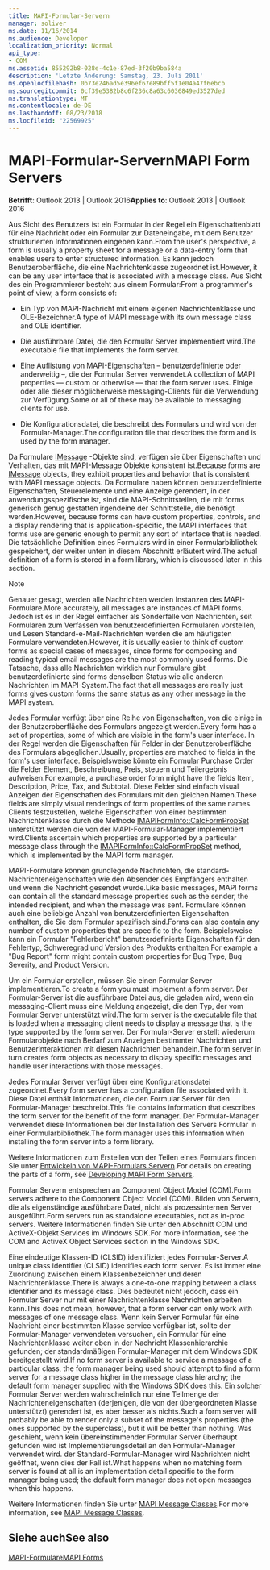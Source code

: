 ```yaml
---
title: MAPI-Formular-Servern
manager: soliver
ms.date: 11/16/2014
ms.audience: Developer
localization_priority: Normal
api_type:
- COM
ms.assetid: 855292b8-028e-4c1e-87ed-3f20b9ba584a
description: 'Letzte Änderung: Samstag, 23. Juli 2011'
ms.openlocfilehash: 0b73e246ad5e396ef67e89bff5f1e04a47f6ebcb
ms.sourcegitcommit: 0cf39e5382b8c6f236c8a63c6036849ed3527ded
ms.translationtype: MT
ms.contentlocale: de-DE
ms.lasthandoff: 08/23/2018
ms.locfileid: "22569925"
---
```

# <a name="mapi-form-servers"></a><span data-ttu-id="05615-103">MAPI-Formular-Servern</span><span class="sxs-lookup"><span data-stu-id="05615-103">MAPI Form Servers</span></span>

  
  
<span data-ttu-id="05615-104">**Betrifft**: Outlook 2013 | Outlook 2016</span><span class="sxs-lookup"><span data-stu-id="05615-104">**Applies to**: Outlook 2013 | Outlook 2016</span></span> 
  
<span data-ttu-id="05615-105">Aus Sicht des Benutzers ist ein Formular in der Regel ein Eigenschaftenblatt für eine Nachricht oder ein Formular zur Dateneingabe, mit dem Benutzer strukturierten Informationen eingeben kann.</span><span class="sxs-lookup"><span data-stu-id="05615-105">From the user's perspective, a form is usually a property sheet for a message or a data-entry form that enables users to enter structured information.</span></span> <span data-ttu-id="05615-106">Es kann jedoch Benutzeroberfläche, die eine Nachrichtenklasse zugeordnet ist.</span><span class="sxs-lookup"><span data-stu-id="05615-106">However, it can be any user interface that is associated with a message class.</span></span> <span data-ttu-id="05615-107">Aus Sicht des ein Programmierer besteht aus einem Formular:</span><span class="sxs-lookup"><span data-stu-id="05615-107">From a programmer's point of view, a form consists of:</span></span>
  
- <span data-ttu-id="05615-108">Ein Typ von MAPI-Nachricht mit einem eigenen Nachrichtenklasse und OLE-Bezeichner.</span><span class="sxs-lookup"><span data-stu-id="05615-108">A type of MAPI message with its own message class and OLE identifier.</span></span>
    
- <span data-ttu-id="05615-109">Die ausführbare Datei, die den Formular Server implementiert wird.</span><span class="sxs-lookup"><span data-stu-id="05615-109">The executable file that implements the form server.</span></span>
    
- <span data-ttu-id="05615-110">Eine Auflistung von MAPI-Eigenschaften – benutzerdefinierte oder anderweitig –, die der Formular Server verwendet.</span><span class="sxs-lookup"><span data-stu-id="05615-110">A collection of MAPI properties — custom or otherwise — that the form server uses.</span></span> <span data-ttu-id="05615-111">Einige oder alle dieser möglicherweise messaging-Clients für die Verwendung zur Verfügung.</span><span class="sxs-lookup"><span data-stu-id="05615-111">Some or all of these may be available to messaging clients for use.</span></span>
    
- <span data-ttu-id="05615-112">Die Konfigurationsdatei, die beschreibt des Formulars und wird von der Formular-Manager.</span><span class="sxs-lookup"><span data-stu-id="05615-112">The configuration file that describes the form and is used by the form manager.</span></span>
    
<span data-ttu-id="05615-113">Da Formulare [IMessage](imessageimapiprop.md) -Objekte sind, verfügen sie über Eigenschaften und Verhalten, das mit MAPI-Message Objekte konsistent ist.</span><span class="sxs-lookup"><span data-stu-id="05615-113">Because forms are [IMessage](imessageimapiprop.md) objects, they exhibit properties and behavior that is consistent with MAPI message objects.</span></span> <span data-ttu-id="05615-114">Da Formulare haben können benutzerdefinierte Eigenschaften, Steuerelemente und eine Anzeige gerendert, in der anwendungsspezifische ist, sind die MAPI-Schnittstellen, die mit forms generisch genug gestatten irgendeine der Schnittstelle, die benötigt werden.</span><span class="sxs-lookup"><span data-stu-id="05615-114">However, because forms can have custom properties, controls, and a display rendering that is application-specific, the MAPI interfaces that forms use are generic enough to permit any sort of interface that is needed.</span></span> <span data-ttu-id="05615-115">Die tatsächliche Definition eines Formulars wird in einer Formularbibliothek gespeichert, der weiter unten in diesem Abschnitt erläutert wird.</span><span class="sxs-lookup"><span data-stu-id="05615-115">The actual definition of a form is stored in a form library, which is discussed later in this section.</span></span> 
  
> [!NOTE]
> <span data-ttu-id="05615-116">Genauer gesagt, werden alle Nachrichten werden Instanzen des MAPI-Formulare.</span><span class="sxs-lookup"><span data-stu-id="05615-116">More accurately, all messages are instances of MAPI forms.</span></span> <span data-ttu-id="05615-117">Jedoch ist es in der Regel einfacher als Sonderfälle von Nachrichten, seit Formularen zum Verfassen von benutzerdefinierten Formularen vorstellen, und Lesen Standard-e-Mail-Nachrichten werden die am häufigsten Formulare verwendeten.</span><span class="sxs-lookup"><span data-stu-id="05615-117">However, it is usually easier to think of custom forms as special cases of messages, since forms for composing and reading typical email messages are the most commonly used forms.</span></span> <span data-ttu-id="05615-118">Die Tatsache, dass alle Nachrichten wirklich nur Formulare gibt benutzerdefinierte sind forms denselben Status wie alle anderen Nachrichten im MAPI-System.</span><span class="sxs-lookup"><span data-stu-id="05615-118">The fact that all messages are really just forms gives custom forms the same status as any other message in the MAPI system.</span></span> 
  
<span data-ttu-id="05615-119">Jedes Formular verfügt über eine Reihe von Eigenschaften, von die einige in der Benutzeroberfläche des Formulars angezeigt werden.</span><span class="sxs-lookup"><span data-stu-id="05615-119">Every form has a set of properties, some of which are visible in the form's user interface.</span></span> <span data-ttu-id="05615-120">In der Regel werden die Eigenschaften für Felder in der Benutzeroberfläche des Formulars abgeglichen.</span><span class="sxs-lookup"><span data-stu-id="05615-120">Usually, properties are matched to fields in the form's user interface.</span></span> <span data-ttu-id="05615-121">Beispielsweise könnte ein Formular Purchase Order die Felder Element, Beschreibung, Preis, steuern und Teilergebnis aufweisen.</span><span class="sxs-lookup"><span data-stu-id="05615-121">For example, a purchase order form might have the fields Item, Description, Price, Tax, and Subtotal.</span></span> <span data-ttu-id="05615-122">Diese Felder sind einfach visual Anzeigen der Eigenschaften des Formulars mit den gleichen Namen.</span><span class="sxs-lookup"><span data-stu-id="05615-122">These fields are simply visual renderings of form properties of the same names.</span></span> <span data-ttu-id="05615-123">Clients festzustellen, welche Eigenschaften von einer bestimmten Nachrichtenklasse durch die Methode [IMAPIFormInfo::CalcFormPropSet](imapiforminfo-calcformpropset.md) unterstützt werden die von der MAPI-Formular-Manager implementiert wird.</span><span class="sxs-lookup"><span data-stu-id="05615-123">Clients ascertain which properties are supported by a particular message class through the [IMAPIFormInfo::CalcFormPropSet](imapiforminfo-calcformpropset.md) method, which is implemented by the MAPI form manager.</span></span> 
  
<span data-ttu-id="05615-124">MAPI-Formulare können grundlegende Nachrichten, die standard-Nachrichteneigenschaften wie den Absender des Empfängers enthalten und wenn die Nachricht gesendet wurde.</span><span class="sxs-lookup"><span data-stu-id="05615-124">Like basic messages, MAPI forms can contain all the standard message properties such as the sender, the intended recipient, and when the message was sent.</span></span> <span data-ttu-id="05615-125">Formulare können auch eine beliebige Anzahl von benutzerdefinierten Eigenschaften enthalten, die Sie dem Formular spezifisch sind.</span><span class="sxs-lookup"><span data-stu-id="05615-125">Forms can also contain any number of custom properties that are specific to the form.</span></span> <span data-ttu-id="05615-126">Beispielsweise kann ein Formular "Fehlerbericht" benutzerdefinierte Eigenschaften für den Fehlertyp, Schweregrad und Version des Produkts enthalten.</span><span class="sxs-lookup"><span data-stu-id="05615-126">For example a "Bug Report" form might contain custom properties for Bug Type, Bug Severity, and Product Version.</span></span>
  
<span data-ttu-id="05615-127">Um ein Formular erstellen, müssen Sie einen Formular Server implementieren.</span><span class="sxs-lookup"><span data-stu-id="05615-127">To create a form you must implement a form server.</span></span> <span data-ttu-id="05615-128">Der Formular-Server ist die ausführbare Datei aus, die geladen wird, wenn ein messaging-Client muss eine Meldung angezeigt, die den Typ, der vom Formular Server unterstützt wird.</span><span class="sxs-lookup"><span data-stu-id="05615-128">The form server is the executable file that is loaded when a messaging client needs to display a message that is the type supported by the form server.</span></span> <span data-ttu-id="05615-129">Der Formular-Server erstellt wiederum Formularobjekte nach Bedarf zum Anzeigen bestimmter Nachrichten und Benutzerinteraktionen mit diesen Nachrichten behandeln.</span><span class="sxs-lookup"><span data-stu-id="05615-129">The form server in turn creates form objects as necessary to display specific messages and handle user interactions with those messages.</span></span>
  
<span data-ttu-id="05615-130">Jedes Formular Server verfügt über eine Konfigurationsdatei zugeordnet.</span><span class="sxs-lookup"><span data-stu-id="05615-130">Every form server has a configuration file associated with it.</span></span> <span data-ttu-id="05615-131">Diese Datei enthält Informationen, die den Formular Server für den Formular-Manager beschreibt.</span><span class="sxs-lookup"><span data-stu-id="05615-131">This file contains information that describes the form server for the benefit of the form manager.</span></span> <span data-ttu-id="05615-132">Der Formular-Manager verwendet diese Informationen bei der Installation des Servers Formular in einer Formularbibliothek.</span><span class="sxs-lookup"><span data-stu-id="05615-132">The form manager uses this information when installing the form server into a form library.</span></span>
  
<span data-ttu-id="05615-133">Weitere Informationen zum Erstellen von der Teilen eines Formulars finden Sie unter [Entwickeln von MAPI-Formulars Servern](developing-mapi-form-servers.md).</span><span class="sxs-lookup"><span data-stu-id="05615-133">For details on creating the parts of a form, see [Developing MAPI Form Servers](developing-mapi-form-servers.md).</span></span>
  
<span data-ttu-id="05615-134">Formular Servern entsprechen an Component Object Model (COM).</span><span class="sxs-lookup"><span data-stu-id="05615-134">Form servers adhere to the Component Object Model (COM).</span></span> <span data-ttu-id="05615-135">Bilden von Servern, die als eigenständige ausführbare Datei, nicht als prozessinternen Server ausgeführt.</span><span class="sxs-lookup"><span data-stu-id="05615-135">Form servers run as standalone executables, not as in-proc servers.</span></span> <span data-ttu-id="05615-136">Weitere Informationen finden Sie unter den Abschnitt COM und ActiveX-Objekt Services im Windows SDK.</span><span class="sxs-lookup"><span data-stu-id="05615-136">For more information, see the COM and ActiveX Object Services section in the Windows SDK.</span></span>
  
<span data-ttu-id="05615-137">Eine eindeutige Klassen-ID (CLSID) identifiziert jedes Formular-Server.</span><span class="sxs-lookup"><span data-stu-id="05615-137">A unique class identifier (CLSID) identifies each form server.</span></span> <span data-ttu-id="05615-138">Es ist immer eine Zuordnung zwischen einem Klassenbezeichner und deren Nachrichtenklasse.</span><span class="sxs-lookup"><span data-stu-id="05615-138">There is always a one-to-one mapping between a class identifier and its message class.</span></span> <span data-ttu-id="05615-139">Dies bedeutet nicht jedoch, dass ein Formular Server nur mit einer Nachrichtenklasse Nachrichten arbeiten kann.</span><span class="sxs-lookup"><span data-stu-id="05615-139">This does not mean, however, that a form server can only work with messages of one message class.</span></span> <span data-ttu-id="05615-140">Wenn kein Server Formular für eine Nachricht einer bestimmten Klasse service verfügbar ist, sollte der Formular-Manager verwendeten versuchen, ein Formular für eine Nachrichtenklasse weiter oben in der Nachricht Klassenhierarchie gefunden; der standardmäßigen Formular-Manager mit dem Windows SDK bereitgestellt wird.</span><span class="sxs-lookup"><span data-stu-id="05615-140">If no form server is available to service a message of a particular class, the form manager being used should attempt to find a form server for a message class higher in the message class hierarchy; the default form manager supplied with the Windows SDK does this.</span></span> <span data-ttu-id="05615-141">Ein solcher Formular Server werden wahrscheinlich nur eine Teilmenge der Nachrichteneigenschaften (derjenigen, die von der übergeordneten Klasse unterstützt) gerendert ist, es aber besser als nichts.</span><span class="sxs-lookup"><span data-stu-id="05615-141">Such a form server will probably be able to render only a subset of the message's properties (the ones supported by the superclass), but it will be better than nothing.</span></span> <span data-ttu-id="05615-142">Was geschieht, wenn kein übereinstimmender Formular Server überhaupt gefunden wird ist Implementierungsdetail an den Formular-Manager verwendet wird. der Standard-Formular-Manager wird Nachrichten nicht geöffnet, wenn dies der Fall ist.</span><span class="sxs-lookup"><span data-stu-id="05615-142">What happens when no matching form server is found at all is an implementation detail specific to the form manager being used; the default form manager does not open messages when this happens.</span></span>
  
<span data-ttu-id="05615-143">Weitere Informationen finden Sie unter [MAPI Message Classes](mapi-message-classes.md).</span><span class="sxs-lookup"><span data-stu-id="05615-143">For more information, see [MAPI Message Classes](mapi-message-classes.md).</span></span>
  
## <a name="see-also"></a><span data-ttu-id="05615-144">Siehe auch</span><span class="sxs-lookup"><span data-stu-id="05615-144">See also</span></span>



[<span data-ttu-id="05615-145">MAPI-Formulare</span><span class="sxs-lookup"><span data-stu-id="05615-145">MAPI Forms</span></span>](mapi-forms.md)


